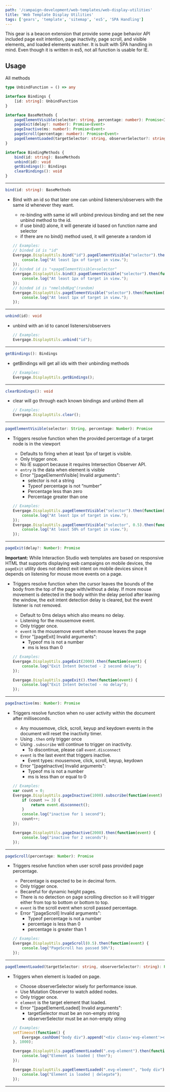 ```yaml
---
path: '/campaign-development/web-templates/web-display-utilities'
title: 'Web Template Display Utilities'
tags: ['gears', 'template', 'sitemap', 'es5', 'SPA Handling']
---
```


This gear is a beacon extension that provide some page behavior API included page exit intention, page inactivity, page scroll, and visible elements, and loaded elements watcher. It is built with SPA handling in mind. Even though it is written in es5, not all function is usable for IE.


## Usage

All methods
```ts
type UnbindFunction = () => any

interface Bindings {
    [id: string]: UnbindFunction
}

interface BaseMethods {
    pageElementVisible(selector: string, percentage: number): Promise<IntersectionObserverEntry>
    pageExit(delay?: number): Promise<Event>
    pageInactive(ms: number): Promise<Event>
    pageScroll(percentage: number): Promise<Event>
    pageElementLoaded(targetSelector: string, observerSelector?: string): Promise<Element>
}

interface BindingMethods {
    bind(id: string): BaseMethods
    unbind(id): void
    getBindings(): Bindings
    clearBindings(): void
}
```

___
```ts
bind(id: string): BaseMethods
```
- Bind with an id so that later one can unbind listeners/observers with the same id whenever they want.
    - re-binding with same id will unbind previous binding and set the new unbind method to the id.
    - if use bind() alone, it will generate id based on function name and selector
    - if there are no bind() method used, it will generate a random id
    
    ```js
    // Examples:
    // binded id is "id"
    Evergage.DisplayUtils.bind("id").pageElementVisible("selector").then(function(entry) {
        console.log("At least 1px of target in view.");
    });
    // binded id is "<pageElementVisible>selector"
    Evergage.DisplayUtils.bind().pageElementVisible("selector").then(function(entry) {
        console.log("At least 1px of target in view.");
    });
    // binded id is "nmelsbd6pq"(random)
    Evergage.DisplayUtils.pageElementVisible("selector").then(function(entry) {
        console.log("At least 1px of target in view.");
    });
    ```

---
```ts
unbind(id): void
```
- unbind with an id to cancel listeners/observers
    
    ```js
    // Examples:
    Evergage.DisplayUtils.unbind("id");
    ```

---
```ts
getBindings(): Bindings
```
- getBindings will get all ids with their unbinding methods
    
    ```js
    // Examples:
    Evergage.DisplayUtils.getBindings();
    ```

---
```ts
clearBindings(): void
```
- clear will go through each known bindings and unbind them all
    
    ```js
    // Examples:
    Evergage.DisplayUtils.clear();
    ```

---
```ts
pageElementVisible(selector: String, percentage: Number): Promise
```
- Triggers resolve function when the provided percentage of a target node is in the viewport
    - Defaults to firing when at least 1px of target is visible.
    - Only trigger once.
    - No IE support because it requires Intersection Observer API.
    - `entry` is the data when element is visible
    - Error "[pageElementVisible] Invalid arguments":
        - selector is not a string
        - Typeof percentage is not “number”
        - Percentage less than zero
        - Percentage greater than one

    ```js
    // Examples:
    Evergage.DisplayUtils.pageElementVisible("selector").then(function(entry) {
        console.log("At least 1px of target in view.");
    });
    Evergage.DisplayUtils.pageElementVisible("selector", 0.5).then(function(entry) {
        console.log("At least 50% of target in view.");
    });
    ```

---
```ts
pageExit(delay?: Number): Promise
```
<div class="alert-blue">

**Important:** While Interaction Studio web templates are based on responsive HTML that supports displaying web campaigns on mobile devices, the `pageExit` utility does not detect exit intent on mobile devices since it depends on listening for mouse move events on a page. 
</div>

- Triggers resolve function when the cursor leaves the bounds of the body from the top of the page with/without a delay. If more mouse movement is detected in the body within the delay period after leaving the window, the exit intent detection delay is cleared, but the event listener is not removed.
    - Default to 0ms delays which also means no delay.
    - Listening for the mousemove event.
    - Only trigger once.
    - `event` is the mousemove event when mouse leaves the page
    - Error "[pageExit] Invalid arguments":
        - Typeof ms is not a number
        - ms is less than 0

    ```js
    // Examples:
    Evergage.DisplayUtils.pageExit(2000).then(function(event) {
        console.log("Exit Intent Detected - 2 second delay");
    });

    Evergage.DisplayUtils.pageExit().then(function(event) {
        console.log("Exit Intent Detected - no delay");
    });
    ```

---
```ts
pageInactive(ms: Number): Promise
```
- Triggers resolve function when no user activity within the document after milliseconds.
    - Any mousemove, click, scroll, keyup and keydown events in the document will reset the inactivity timer.
    - Using `.then` only trigger once
    - Using `.subscribe` will continue to trigger on inactivity.
        - To discontinue, please call `event.disconnect`
    - `event` is the last event that triggers inactive.
        - Event types: mousemove, click, scroll, keyup, keydown
    - Error "[pageInactive] Invalid arguments":
        - Typeof ms is not a number
        - ms is less than or equal to 0
    
    ```js
    // Examples:
    var count = 0;
    Evergage.DisplayUtils.pageInactive(1000).subscribe(function(event) {
        if (count >= 3) {
            return event.disconnect();
        }
        console.log("inactive for 1 second");
        count++;
    });

    Evergage.DisplayUtils.pageInactive(2000).then(function(event) {
        console.log("inactive for 2 seconds");
    });
    ```

---
```ts
pageScroll(percentage: Number): Promise
```
- Triggers resolve function when user scroll pass provided page percentage.
    - Percentage is expected to be in decimal form.
    - Only trigger once.
    - Becareful for dynamic height pages.
    - There is no detection on page scrolling direction so it will trigger either from top to bottom or bottom to top.
    - `event` is the scroll event when scroll passed percentage.
    - Error "[pageScroll] Invalid arguments":
        - Typeof percentage is not a number
        - percentage is less than 0
        - percentage is greater than 1
    
    ```js
    // Examples:
    Evergage.DisplayUtils.pageScroll(0.5).then(function(event) {
        console.log("PageScroll has passed 50%");
    });
    ```

---
```ts
pageElementLoaded(targetSelector: string, observerSelector?: string): Promise
```
- Triggers when element is loaded on page.
    - Choose observerSelector wisely for performance issue.
    - Use Mutation Observer to watch added nodes.
    - Only trigger once.
    - `element` is the target element that loaded.
    - Error "[pageElementLoaded] Invalid arguments":
        - targetSelector must be an non-empty string
        - observerSelector must be an non-empty string
    
    ```js
    // Examples:
    setTimeout(function() {
        Evergage.cashDom("body div").append("<div class='evg-element'></div>")
    }, 1000);

    Evergage.DisplayUtils.pageElementLoaded(".evg-element").then(function(element) {
        console.log("Element is loaded | then");
    });

    Evergage.DisplayUtils.pageElementLoaded(".evg-element", "body div").then(function(element) {
        console.log("Element is loaded | delegate");
    });
    ```

---